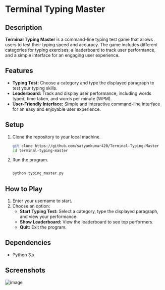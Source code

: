 # Terminal Typing Master

## Description
**Terminal Typing Master** is a command-line typing test game that allows users to test their typing speed and accuracy. The game includes different categories for typing exercises, a leaderboard to track user performance, and a simple interface for an engaging user experience.

## Features
- **Typing Test:** Choose a category and type the displayed paragraph to test your typing skills.
- **Leaderboard:** Track and display user performance, including words typed, time taken, and words per minute (WPM).
- **User-Friendly Interface:** Simple and interactive command-line interface for an easy and enjoyable user experience.

## Setup
1. Clone the repository to your local machine.
    ```bash
    git clone https://github.com/satyamkumar420/Terminal-Typing-Master
    cd terminal-typing-master
    ```

2. Run the program.
    ```bash

    python typing_master.py
    
    ```

## How to Play
1. Enter your username to start.
2. Choose an option:
   - **Start Typing Test:** Select a category, type the displayed paragraph, and view your performance.
   - **Show Leaderboard:** View the leaderboard to see top performers.
   - **Quit:** Exit the program.

## Dependencies
- Python 3.x

## Screenshots
![image](https://github.com/satyamkumar420/Terminal-Typing-Master/assets/98641231/33ca2174-1bc2-4733-8eea-e5bebe3eb73d)
